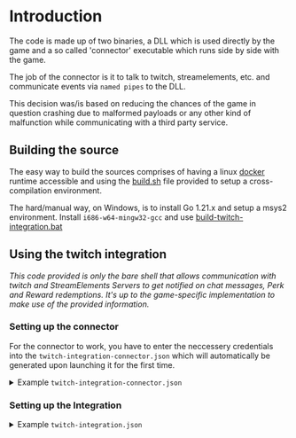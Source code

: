 
# Introduction

The code is made up of two binaries, a DLL which is used directly by the game and a so called 'connector' executable which
runs side by side with the game.

The job of the connector is it to talk to twitch, streamelements, etc. and communicate events via `named pipes` to
the DLL.

This decision was/is based on reducing the chances of the game in question crashing due to malformed payloads
or any other kind of malfunction while communicating with a third party service.

## Building the source

The easy way to build the sources comprises of having a linux [docker](https://www.docker.com/) runtime accessible and
using the [build.sh](./build/docker/build.sh) file provided to setup a cross-compilation environment.

The hard/manual way, on Windows, is to install Go 1.21.x and setup a msys2 environment.
Install `i686-w64-mingw32-gcc` and use [build-twitch-integration.bat](./build/windows/build-twitch-integration.bat)

## Using the twitch integration

_This code provided is only the bare shell that allows communication with twitch and StreamElements Servers
to get notified on chat messages, Perk and Reward redemptions. It's up to the game-specific implementation
to make use of the provided information._

### Setting up the connector

For the connector to work, you have to enter the neccessery credentials into the
`twitch-integration-connector.json` which will automatically be generated upon launching it for the first time.

<details>
<summary>Example <code>twitch-integration-connector.json</code></summary>

```json
{
  // enables more detailed log output, can contain sensitive data
  "debug": false,
  "twitch": {
    // name of the channel to join for chat commands
    "channel": "Channel name where commands will be sent",
    // the token with permissions for reading chat and channel point redemptions
    "oauth_token": "Get it here: https://id.twitch.tv/oauth2/authorize?response_type=token&client_id=1ab71yymdkcck627lsp93whxbmj0om&redirect_uri=https://twitchapps.com/tokengen/&scope=channel%3Aread%3Asubscriptions%20bits%3Aread%20channel%3Aread%3Aredemptions%20chat%3Aread",
    // enables listening to channelpoints redemptions
    "channel_points": true,
    // enables listening to chat messages
    "chat": true,
    "command_prefix": "#"
  },
  "streamElements": {
    // enables the StreamElements module
    "enabled": false,
    // the token allows to read perk redemptions, this includes buying thing in the "store"
    "token": "Your JWT token from https://streamelements.com/dashboard/account/channels 'Show secrets'",
    // the name of the channel which the token belongs to
    "channel": "Channel Name for token"
  }
}
```

</details>


### Setting up the Integration

<details>
<summary>Example <code>twitch-integration.json</code></summary>

```json
{
  "debug": false,
  "streamElements": {
    "perks": {
      // A key-value pair of Perk and Action
      // "Perk Name": "Game specific twitch integration action"
      "Item": "TWI_SpawnItemRandom",
      "Item1": "TWI_SpawnRandomItemNoArmorWeapons"
    }
  },
  "twitch": {
    "rewards": {
      // A key-value pair of Reward and Action
      // "Reward Name": "Game specific twitch integration action"
      "Item": "TWI_InvertKeyControls",
      "Item1": "TWI_SpawnRandomMonster 1"
    },
    "chat": {
      // A collection of "chat-prefix" and associated data
      // "chat-prefix": {...}
      "#weak": {
        // the Game specific twitch integration action 
        "action": "TWI_Weakest_Weapon",
        // the cooldown for the chat message
        "cooldown_sec": 120,
        // a message that will be sent after publishing the action
        "message": ""
      },
      "#hp_1": {
        "action": "TWI_SetHP 1",
        "cooldown_sec": 120,
        "message": ""
      }
    }
  }
}
```

</details>
